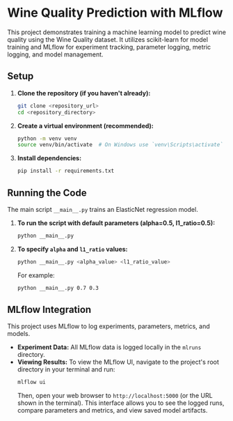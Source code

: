 # Wine Quality Prediction with MLflow

This project demonstrates training a machine learning model to predict wine quality using the Wine Quality dataset. It utilizes scikit-learn for model training and MLflow for experiment tracking, parameter logging, metric logging, and model management.

## Setup

1.  **Clone the repository (if you haven't already):**
    ```bash
    git clone <repository_url>
    cd <repository_directory>
    ```

2.  **Create a virtual environment (recommended):**
    ```bash
    python -m venv venv
    source venv/bin/activate  # On Windows use `venv\Scripts\activate`
    ```

3.  **Install dependencies:**
    ```bash
    pip install -r requirements.txt
    ```

## Running the Code

The main script `__main__.py` trains an ElasticNet regression model.

1.  **To run the script with default parameters (alpha=0.5, l1_ratio=0.5):**
    ```bash
    python __main__.py
    ```

2.  **To specify `alpha` and `l1_ratio` values:**
    ```bash
    python __main__.py <alpha_value> <l1_ratio_value>
    ```
    For example:
    ```bash
    python __main__.py 0.7 0.3
    ```

## MLflow Integration

This project uses MLflow to log experiments, parameters, metrics, and models.

*   **Experiment Data:** All MLflow data is logged locally in the `mlruns` directory.
*   **Viewing Results:** To view the MLflow UI, navigate to the project's root directory in your terminal and run:
    ```bash
    mlflow ui
    ```
    Then, open your web browser to `http://localhost:5000` (or the URL shown in the terminal). This interface allows you to see the logged runs, compare parameters and metrics, and view saved model artifacts.
